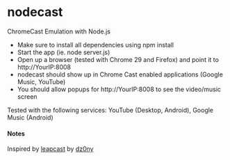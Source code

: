 nodecast
========

ChromeCast Emulation with Node.js

* Make sure to install all dependencies using npm install
* Start the app (ie. node server.js)
* Open up a browser (tested with Chrome 29 and Firefox) and point it to http://YourIP:8008
* nodecast should show up in Chrome Cast enabled applications (Google Music, YouTube)
* You should allow popups for http://YourIP:8008 to see the video/music screen

Tested with the following services: YouTube (Desktop, Android), Google Music (Android)

#### Notes
Inspired by [leapcast](https://github.com/dz0ny/leapcast) by [dz0ny](ttps://github.com/dz0ny)
